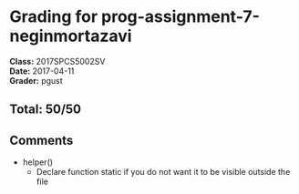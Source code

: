 # Grading for prog-assignment-7-neginmortazavi
**Class:** 2017SPCS5002SV<br>
**Date:** 2017-04-11<br>
**Grader:** pgust

## Total: 50/50
## Comments

* helper()
  * Declare function static if you do not want it to be visible outside the file
